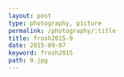 ```yaml
---
layout: post
type: photography, picture
permalink: /photography/:title
title: frosh2015-9
date: 2015-09-07
keyword: frosh2015
path: 9.jpg
---
```



